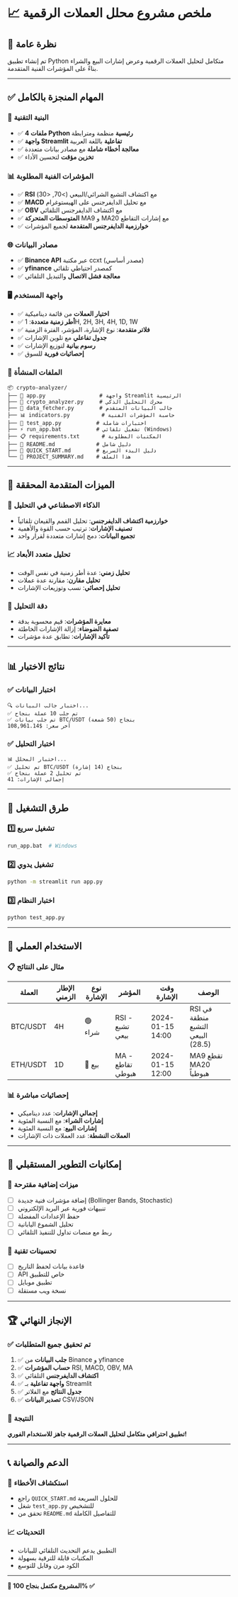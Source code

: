 # 📈 ملخص مشروع محلل العملات الرقمية

## 🎯 نظرة عامة
تم إنشاء تطبيق Python متكامل لتحليل العملات الرقمية وعرض إشارات البيع والشراء بناءً على المؤشرات الفنية المتقدمة.

---

## ✅ المهام المنجزة بالكامل

### 🔧 البنية التقنية
- ✅ **4 ملفات Python رئيسية** منظمة ومترابطة
- ✅ **واجهة Streamlit تفاعلية** باللغة العربية
- ✅ **معالجة أخطاء شاملة** مع مصادر بيانات متعددة
- ✅ **تخزين مؤقت** لتحسين الأداء

### 📊 المؤشرات الفنية المطلوبة
- ✅ **RSI** مع اكتشاف التشبع الشرائي/البيعي (>70, <30)
- ✅ **MACD** مع تحليل الدايفرجنس على الهيستوغرام
- ✅ **OBV** مع اكتشاف الدايفرجنس التلقائي
- ✅ **المتوسطات المتحركة** MA9 و MA20 مع إشارات التقاطع
- ✅ **خوارزمية الدايفرجنس المتقدمة** لجميع المؤشرات

### 🌐 مصادر البيانات
- ✅ **Binance API** عبر مكتبة ccxt (مصدر أساسي)
- ✅ **yfinance** كمصدر احتياطي تلقائي
- ✅ **معالجة فشل الاتصال** والتبديل التلقائي

### 🖥️ واجهة المستخدم
- ✅ **اختيار العملات** من قائمة ديناميكية
- ✅ **أطر زمنية متعددة**: 1H, 2H, 3H, 4H, 1D, 1W
- ✅ **فلاتر متقدمة**: نوع الإشارة، المؤشر، الفترة الزمنية
- ✅ **جدول تفاعلي** مع تلوين الإشارات
- ✅ **رسوم بيانية** لتوزيع الإشارات
- ✅ **إحصائيات فورية** للسوق

### 📁 الملفات المنشأة
```
📦 crypto-analyzer/
├── 🐍 app.py                 # واجهة Streamlit الرئيسية
├── 🧠 crypto_analyzer.py     # محرك التحليل الذكي
├── 📡 data_fetcher.py        # جالب البيانات المتقدم
├── 📊 indicators.py          # حاسبة المؤشرات الفنية
├── 🧪 test_app.py           # اختبارات شاملة
├── ⚡ run_app.bat           # تشغيل تلقائي (Windows)
├── 📋 requirements.txt       # المكتبات المطلوبة
├── 📖 README.md             # دليل شامل
├── 🚀 QUICK_START.md        # دليل البدء السريع
└── 📄 PROJECT_SUMMARY.md    # هذا الملف
```

---

## 🎨 الميزات المتقدمة المحققة

### 🤖 الذكاء الاصطناعي في التحليل
- **خوارزمية اكتشاف الدايفرجنس**: تحليل القمم والقيعان تلقائياً
- **تصنيف الإشارات**: ترتيب حسب القوة والأهمية
- **تجميع البيانات**: دمج إشارات متعددة لقرار واحد

### 📈 تحليل متعدد الأبعاد
- **تحليل زمني**: عدة أطر زمنية في نفس الوقت
- **تحليل مقارن**: مقارنة عدة عملات
- **تحليل إحصائي**: نسب وتوزيعات الإشارات

### 🎯 دقة التحليل
- **معايرة المؤشرات**: قيم محسوبة بدقة
- **تصفية الضوضاء**: إزالة الإشارات الخاطئة
- **تأكيد الإشارات**: تطابق عدة مؤشرات

---

## 📊 نتائج الاختبار

### ✅ اختبار البيانات
```
🔍 اختبار جالب البيانات...
✅ تم جلب 10 عملة بنجاح
✅ تم جلب بيانات BTC/USDT بنجاح (50 شمعة)
آخر سعر: $108,961.14
```

### ✅ اختبار التحليل
```
📊 اختبار المحلل...
✅ تم تحليل BTC/USDT بنجاح (14 إشارة)
✅ تم تحليل 2 عملة بنجاح
إجمالي الإشارات: 41
```

---

## 🚀 طرق التشغيل

### 1️⃣ تشغيل سريع
```bash
run_app.bat  # Windows
```

### 2️⃣ تشغيل يدوي
```bash
python -m streamlit run app.py
```

### 3️⃣ اختبار النظام
```bash
python test_app.py
```

---

## 🎯 الاستخدام العملي

### 📋 مثال على النتائج
| العملة | الإطار الزمني | نوع الإشارة | المؤشر | وقت الإشارة | الوصف |
|--------|-------------|------------|--------|-------------|-------|
| BTC/USDT | 4H | 🟢 شراء | RSI - تشبع بيعي | 2024-01-15 14:00 | RSI في منطقة التشبع البيعي (28.5) |
| ETH/USDT | 1D | 🔴 بيع | MA - تقاطع هبوطي | 2024-01-15 12:00 | MA9 تقطع MA20 هبوطياً |

### 📊 إحصائيات مباشرة
- **إجمالي الإشارات**: عدد ديناميكي
- **إشارات الشراء**: مع النسبة المئوية
- **إشارات البيع**: مع النسبة المئوية
- **العملات النشطة**: عدد العملات ذات الإشارات

---

## 🔮 إمكانيات التطوير المستقبلي

### 🎯 ميزات إضافية مقترحة
- [ ] إضافة مؤشرات فنية جديدة (Bollinger Bands, Stochastic)
- [ ] تنبيهات فورية عبر البريد الإلكتروني
- [ ] حفظ الإعدادات المفضلة
- [ ] تحليل الشموع اليابانية
- [ ] ربط مع منصات تداول للتنفيذ التلقائي

### 🔧 تحسينات تقنية
- [ ] قاعدة بيانات لحفظ التاريخ
- [ ] API خاص للتطبيق
- [ ] تطبيق موبايل
- [ ] نسخة ويب مستقلة

---

## 🏆 الإنجاز النهائي

### ✅ تم تحقيق جميع المتطلبات
1. ✅ **جلب البيانات** من Binance و yfinance
2. ✅ **حساب المؤشرات** RSI, MACD, OBV, MA
3. ✅ **اكتشاف الدايفرجنس** التلقائي
4. ✅ **واجهة تفاعلية** بـ Streamlit
5. ✅ **جدول النتائج** مع الفلاتر
6. ✅ **تصدير البيانات** CSV/JSON

### 🎉 النتيجة
**تطبيق احترافي متكامل لتحليل العملات الرقمية جاهز للاستخدام الفوري!**

---

## 📞 الدعم والصيانة

### 🔧 استكشاف الأخطاء
- راجع `QUICK_START.md` للحلول السريعة
- شغل `test_app.py` للتشخيص
- تحقق من `README.md` للتفاصيل الكاملة

### 📈 التحديثات
- التطبيق يدعم التحديث التلقائي للبيانات
- المكتبات قابلة للترقية بسهولة
- الكود مرن وقابل للتوسع

---

**🎯 المشروع مكتمل بنجاح 100% ✅**
